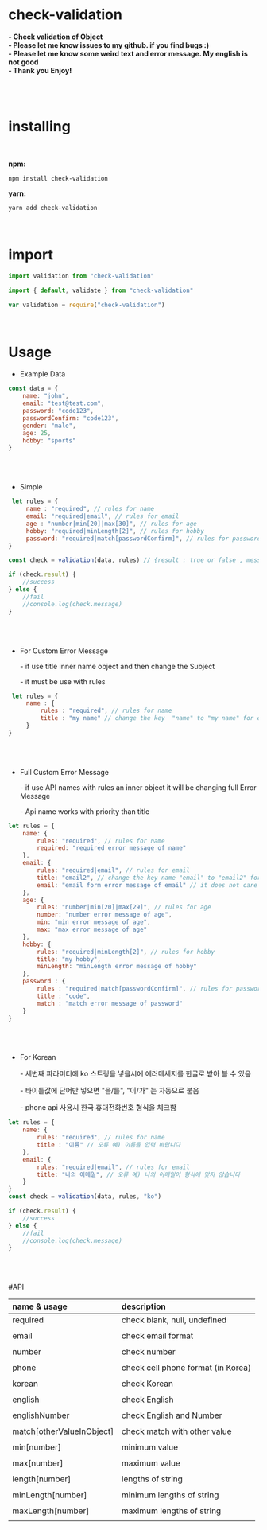 # check-validation


**- Check validation of Object**               
**- Please let me know issues to my github. if you find bugs :)**               
**- Please let me know some weird text and error message. My english is not good**               
**- Thank you Enjoy!**               

<br>



<br>

# installing

<br>

**npm:**
```
npm install check-validation
```
**yarn:**
```
yarn add check-validation
```


<br>

# import 
```JavaScript
import validation from "check-validation" 

import { default, validate } from "check-validation" 

var validation = require("check-validation")
```
<br>



# Usage

- Example Data
```JavaScript
const data = {
    name: "john",
    email: "test@test.com",
    password: "code123",
    passwordConfirm: "code123",
    gender: "male",
    age: 25,
    hobby: "sports"
}
```
<br>
<br>

- Simple

```JavaScript
 let rules = {
     name : "required", // rules for name
     email: "required|email", // rules for email
     age : "number|min[20]|max[30]", // rules for age
     hobby: "required|minLength[2]", // rules for hobby
     password: "required|match[passwordConfirm]", // rules for password
}

const check = validation(data, rules) // {result : true or false , message: error message }

if (check.result) {
    //success
} else {
    //fail
    //console.log(check.message)
}
```

<br>
<br>

- For Custom Error Message

  \- if use title inner name object and then change the Subject
  
  \- it must be use with rules
  
```javascript
 let rules = {
     name : {
         rules : "required", // rules for name
         title : "my name" // change the key  "name" to "my name" for error message
     }
}
```

<br>
<br>

- Full Custom Error Message

    \- if use API names with rules an inner object it will be changing full Error Message
    
    \- Api name works with priority than title 
    
```javascript
let rules = {
    name: {
        rules: "required", // rules for name
        required: "required error message of name"
    },
    email: {
        rules: "required|email", // rules for email
        title: "email2", // change the key name "email" to "email2" for error message
        email: "email form error message of email" // it does not care title value
    },
    age: {
        rules: "number|min[20]|max[29]", // rules for age
        number: "number error message of age",
        min: "min error message of age",
        max: "max error message of age"
    },
    hobby: {
        rules: "required|minLength[2]", // rules for hobby
        title: "my hobby",
        minLength: "minLength error message of hobby"
    },
    password : {
        rules : "required|match[passwordConfirm]", // rules for password
        title : "code",
        match : "match error message of password"
    }
}
```

<br>
<br>

- For Korean

    \- 세번째 파라미터에 ko 스트링을 넣을시에 에러메세지를 한글로 받아 볼 수 있음
     
    \- 타이틀값에 단어만 넣으면 "을/를", "이/가" 는 자동으로 붙음
    
    \- phone api 사용시 한국 휴대전화번호 형식을 체크함
     
```javascript
let rules = {
    name: {
        rules: "required", // rules for name
        title : "이름" // 오류 예) 이름을 입력 바랍니다 
    },
    email: {
        rules: "required|email", // rules for email
        title: "나의 이메일", // 오류 예) 나의 이메일이 형식에 맞지 않습니다
    }
} 
const check = validation(data, rules, "ko")

if (check.result) {
    //success
} else {
    //fail
    //console.log(check.message)
}
```

<br>
<br>


#API

|name & usage|description|
|:----------------|:----------------|
|required| check blank, null, undefined|
|||
|email| check email format|
|||
|number| check number|
|||
|phone| check cell phone format (in Korea)|
|||
|korean| check Korean|
|||
|english| check English|
|||
|englishNumber| check English and Number|
|||
|match[otherValueInObject]| check match with other value|
|||
|min[number]| minimum value |
|||
|max[number]| maximum value |
|||
|length[number]| lengths of string|
|||
|minLength[number]| minimum lengths of string|
|||
|maxLength[number]| maximum lengths of string|
|||